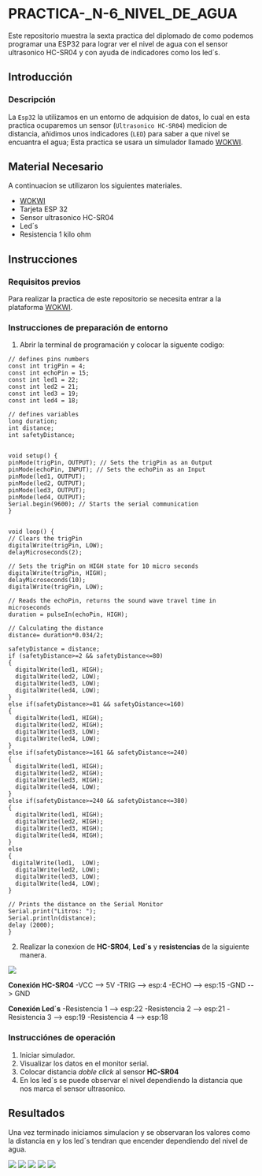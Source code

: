 # PRACTICA-_N-6_NIVEL_DE_AGUA
Este repositorio muestra la sexta practica del diplomado de como podemos programar una ESP32  para lograr ver el nivel de agua con el sensor ultrasonico HC-SR04 y con ayuda de indicadores como los led´s.

## Introducción


### Descripción

La ```Esp32``` la utilizamos en un entorno de adquision de datos, lo cual en esta practica ocuparemos un sensor (```Ultrasonico HC-SR04```)  medicion de distancia, añidimos unos indicadores (```LED```) para saber a que nivel se encuantra el agua; Esta practica se usara un simulador llamado [WOKWI](https://wokwi.com/).


## Material Necesario

A continuacion se utilizaron los siguientes materiales.

- [WOKWI](https://https://wokwi.com/)
- Tarjeta ESP 32
- Sensor ultrasonico HC-SR04
- Led´s
- Resistencia 1 kilo ohm



## Instrucciones

### Requisitos previos

Para realizar la practica de este repositorio se necesita entrar a la plataforma [WOKWI](https://https://wokwi.com/).


### Instrucciones de preparación de entorno 

1. Abrir la terminal de programación y colocar la siguente codigo:

```
// defines pins numbers
const int trigPin = 4;
const int echoPin = 15;
const int led1 = 22;
const int led2 = 21;
const int led3 = 19;
const int led4 = 18;

// defines variables
long duration;
int distance;
int safetyDistance;


void setup() {
pinMode(trigPin, OUTPUT); // Sets the trigPin as an Output
pinMode(echoPin, INPUT); // Sets the echoPin as an Input
pinMode(led1, OUTPUT);
pinMode(led2, OUTPUT);
pinMode(led3, OUTPUT);
pinMode(led4, OUTPUT);
Serial.begin(9600); // Starts the serial communication
}


void loop() {
// Clears the trigPin
digitalWrite(trigPin, LOW);
delayMicroseconds(2);

// Sets the trigPin on HIGH state for 10 micro seconds
digitalWrite(trigPin, HIGH);
delayMicroseconds(10);
digitalWrite(trigPin, LOW);

// Reads the echoPin, returns the sound wave travel time in microseconds
duration = pulseIn(echoPin, HIGH);

// Calculating the distance
distance= duration*0.034/2;

safetyDistance = distance;
if (safetyDistance>=2 && safetyDistance<=80)
{
  digitalWrite(led1, HIGH);
  digitalWrite(led2, LOW);
  digitalWrite(led3, LOW);
  digitalWrite(led4, LOW);
}
else if(safetyDistance>=81 && safetyDistance<=160) 
{
  digitalWrite(led1, HIGH);
  digitalWrite(led2, HIGH);
  digitalWrite(led3, LOW);
  digitalWrite(led4, LOW);
}
else if(safetyDistance>=161 && safetyDistance<=240) 
{
  digitalWrite(led1, HIGH);
  digitalWrite(led2, HIGH);
  digitalWrite(led3, HIGH);
  digitalWrite(led4, LOW);
}
else if(safetyDistance>=240 && safetyDistance<=380) 
{
  digitalWrite(led1, HIGH);
  digitalWrite(led2, HIGH);
  digitalWrite(led3, HIGH);
  digitalWrite(led4, HIGH);
}
else
{
 digitalWrite(led1,  LOW);
  digitalWrite(led2, LOW);
  digitalWrite(led3, LOW);
  digitalWrite(led4, LOW);
}

// Prints the distance on the Serial Monitor
Serial.print("Litros: ");
Serial.println(distance);
delay (2000);
}

```



2. Realizar la conexion de **HC-SR04**, **Led´s** y **resistencias** de la siguiente manera.

![](https://github.com/YasminZagal/PRACTICA-_N-6_NIVEL_DE_AGUA/blob/main/Conexión%20practica%206.png)


  **Conexión HC-SR04**
  -VCC --> 5V
  -TRIG --> esp:4
  -ECHO --> esp:15
  -GND  --> GND
  
  **Conexión Led´s**
  -Resistencia 1 --> esp:22
  -Resistencia 2 --> esp:21
  -Resistencia 3 --> esp:19
  -Resistencia 4 --> esp:18


### Instrucciónes de operación

1. Iniciar simulador.
2. Visualizar los datos en el monitor serial.
3. Colocar distancia *doble click* al sensor **HC-SR04**
4. En los led´s se puede observar el nivel dependiendo la distancia que nos marca el sensor ultrasonico.

  
## Resultados

Una vez terminado iniciamos simulacion y se observaran los valores como la distancia en y los led´s tendran que encender dependiendo del nivel de agua.

![](https://github.com/YasminZagal/PRACTICA-_N-6_NIVEL_DE_AGUA/blob/main/led1.png)
![](https://github.com/YasminZagal/PRACTICA-_N-6_NIVEL_DE_AGUA/blob/main/led2.png)
![](https://github.com/YasminZagal/PRACTICA-_N-6_NIVEL_DE_AGUA/blob/main/led3.png)
![](https://github.com/YasminZagal/PRACTICA-_N-6_NIVEL_DE_AGUA/blob/main/led4.png)
![](https://github.com/YasminZagal/PRACTICA-_N-6_NIVEL_DE_AGUA/blob/main/else.png)
